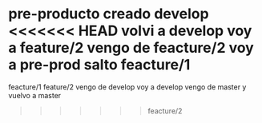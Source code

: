 pre-producto creado
develop
<<<<<<< HEAD
volvi a develop voy a feature/2
vengo de feacture/2 voy a pre-prod
salto feacture/1
=======
feacture/1
feature/2
vengo de develop voy a develop
vengo de master y vuelvo a master
>>>>>>> feacture/2
